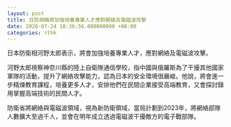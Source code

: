 ```yaml
---
layout: post
title: 日防相稱將加強培養專業人才應對網絡及電磁波攻擊
date: 2020-07-24 18:36:56.000000000 +08:00
categories: rthk
---
```


日本防衛相河野太郎表示，將會加強培養專業人才，應對網絡及電磁波攻擊。

河野太郎視察神奈川縣的陸上自衛隊通信學校，指中國與俄羅斯為了干擾其他國家軍隊的活動，提升了網絡攻擊能力，認為日本的安全環境很嚴峻。他說，將會進一步精煉教育課程，培養更多人才，安排他們在民間企業接受高端教育，又會探討錄用掌握高端技術的民間人才。

防衛省將網絡與電磁波領域，視為新防衛領域，當局計劃到2023年，將網絡部隊人數擴大至過千人，並會在明年成立透過電磁波干擾敵方的電子戰部隊。
